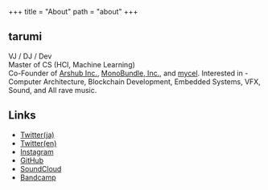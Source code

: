 +++
title = "About"
path = "about"
+++
## tarumi
VJ / DJ / Dev  
Master of CS (HCI, Machine Learning)  
Co-Founder of 
[Arshub Inc.](https://arshub.io/),
[MonoBundle, Inc.](https://monobundle.com/),
and
[mycel](https://mycel.domains/).
Interested in -  
Computer Architecture, Blockchain Development, Embedded Systems, VFX, Sound, and All rave music.


## Links
- [Twitter(ja)](https://twitter.com/rumitoast)
- [Twitter(en)](https://twitter.com/tasty_eryngii)
- [Instagram](https://www.instagram.com/rumitoast/)
- [GitHub](https://github.com/taryune)
- [SoundCloud](https://soundcloud.com/rumitoast)
- [Bandcamp](https://rumitoast.bandcamp.com/)

